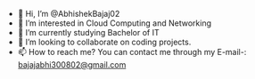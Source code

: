 - 👋 Hi, I’m @AbhishekBajaj02
- 👀 I’m interested in Cloud Computing and Networking
- 🌱 I’m currently studying Bachelor of IT 
- 💞️ I’m looking to collaborate on coding projects.
- 📫 How to reach me? You can contact me through my E-mail-: bajajabhi300802@gmail.com

<!---
AbhishekBajaj02/AbhishekBajaj02 is a ✨ special ✨ repository because its `README.md` (this file) appears on your GitHub profile.
You can click the Preview link to take a look at your changes.
--->

